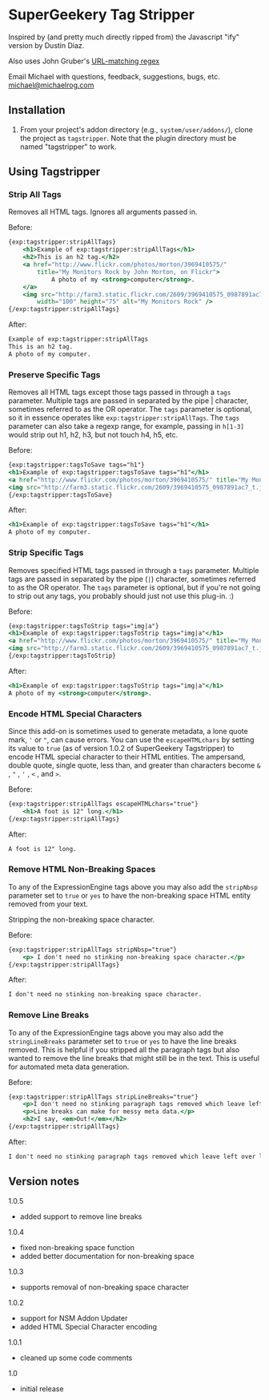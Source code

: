 # SuperGeekery Tag Stripper

Inspired by (and pretty much directly ripped from) the Javascript "ify" version by Dustin Diaz.

Also uses John Gruber's [URL-matching regex](http://daringfireball.net/2009/11/liberal_regex_for_matching_urls)

Email Michael with questions, feedback, suggestions, bugs, etc. michael@michaelrog.com

## Installation

1. From your project's addon directory (e.g., `system/user/addons/`), clone the project as `tagstripper`. Note that the plugin directory must be named "tagstripper" to work.

## Using Tagstripper

### Strip All Tags

Removes all HTML tags. Ignores all arguments passed in.

Before:

```mustache
{exp:tagstripper:stripAllTags}
    <h1>Example of exp:tagstripper:stripAllTags</h1>
    <h2>This is an h2 tag.</h2>
    <a href="http://www.flickr.com/photos/morton/3969410575/"
        title="My Monitors Rock by John Morton, on Flickr">
            A photo of my <strong>computer</strong>.
    </a>
    <img src="http://farm3.static.flickr.com/2609/3969410575_0987891ac7_t.jpg"
        width="100" height="75" alt="My Monitors Rock" />
{/exp:tagstripper:stripAllTags}
```

After:

```mustache
Example of exp:tagstripper:stripAllTags
This is an h2 tag.
A photo of my computer.
```

### Preserve Specific Tags

Removes all HTML tags except those tags passed in through a `tags` parameter. Multiple tags are passed in separated by the pipe | character, sometimes referred to as the OR operator. The `tags` parameter is optional, so it in essence operates like `exp:tagstripper:stripAllTags`. The `tags` parameter can also take a regexp range, for example, passing in `h[1-3]` would strip out h1, h2, h3, but not touch h4, h5, etc.

Before:

```mustache
{exp:tagstripper:tagsToSave tags="h1"}
<h1>Example of exp:tagstripper:tagsToSave tags="h1"</h1>
<a href="http://www.flickr.com/photos/morton/3969410575/" title="My Monitors Rock by John Morton, on Flickr">A photo of my <strong>computer</strong>.</a>
<img src="http://farm3.static.flickr.com/2609/3969410575_0987891ac7_t.jpg" width="100" height="75" alt="My Monitors Rock" />
{/exp:tagstripper:tagsToSave}
```

After:

```mustache
<h1>Example of exp:tagstripper:tagsToSave tags="h1"</h1>
A photo of my computer.
```

### Strip Specific Tags

Removes specified HTML tags passed in through a `tags` parameter. Multiple tags are passed in separated by the pipe (`|`) character, sometimes referred to as the OR operator. The `tags` parameter is optional, but if you're not going to strip out any tags, you probably should just not use this plug-in. :)

Before:

```mustache
{exp:tagstripper:tagsToStrip tags="img|a"}
<h1>Example of exp:tagstripper:tagsToStrip tags="img|a"</h1>
<a href="http://www.flickr.com/photos/morton/3969410575/" title="My Monitors Rock by John Morton, on Flickr">A photo of my <strong>computer</strong>.</a>
<img src="http://farm3.static.flickr.com/2609/3969410575_0987891ac7_t.jpg" width="100" height="75" alt="My Monitors Rock" />
{/exp:tagstripper:tagsToStrip}
```

After:

```mustache
<h1>Example of exp:tagstripper:tagsToStrip tags="img|a"</h1>
A photo of my <strong>computer</strong>.
```

### Encode HTML Special Characters

Since this add-on is sometimes used to generate metadata, a lone quote mark, `'` or `"`, can cause errors. You can use the `escapeHTMLchars` by setting its value to `true` (as of version 1.0.2 of SuperGeekery Tagstripper) to encode HTML special character to their HTML entities. The ampersand, double quote, single quote, less than, and greater than characters become `&` , `"` , `'` , `<` , and `>`.

Before:

```mustache
{exp:tagstripper:stripAllTags escapeHTMLchars="true"}
    <h1>A foot is 12" long.</h1>
{/exp:tagstripper:stripAllTags}
```

After:

```mustache
A foot is 12" long.
```

### Remove HTML Non-Breaking Spaces

To any of the ExpressionEngine tags above you may also add the `stripNbsp` parameter set to `true` or `yes` to have the non-breaking space HTML entity removed from your text.

Stripping the non-breaking space character.

Before:

```mustache
{exp:tagstripper:stripAllTags stripNbsp="true"}
    <p> I don't need no stinking non-breaking space character.</p>
{/exp:tagstripper:stripAllTags}
```

After:

```mustache
I don't need no stinking non-breaking space character.
```

### Remove Line Breaks

To any of the ExpressionEngine tags above you may also add the `stringLineBreaks` parameter set to `true` or `yes` to have the line breaks removed. This is helpful if you stripped all the paragraph tags but also wanted to remove the line breaks that might still be in the text. This is useful for automated meta data generation.

Before:

```mustache
{exp:tagstripper:stripAllTags stripLineBreaks="true"}
    <p>I don't need no stinking paragraph tags removed which leave left over line breaks.</p>
    <p>Line breaks can make for messy meta data.</p>
    <h2>I say, <em>Out!</em></h2>
{/exp:tagstripper:stripAllTags}
```

After:

```mustache
I don't need no stinking paragraph tags removed which leave left over line breaks. Line breaks can make for messy meta data. I say, Out!
```

## Version notes

1.0.5

- added support to remove line breaks

1.0.4

- fixed non-breaking space function
- added better documentation for non-breaking space

1.0.3

- supports removal of non-breaking space character

1.0.2

- support for NSM Addon Updater
- added HTML Special Character encoding

1.0.1

- cleaned up some code comments

1.0

- initial release

